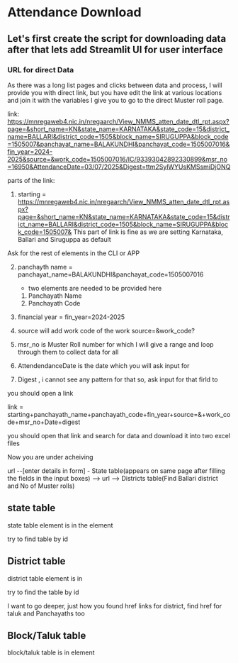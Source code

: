 # Attendance Download

## Let's first create the script for downloading data after that lets add Streamlit UI for user interface

### URL for direct Data
As there was a long list pages and clicks between data and process, I will provide you with direct link, but you have edit the link at various locations and join it with the variables I give you to go to the direct Muster roll page.

link: https://mnregaweb4.nic.in/nregaarch/View_NMMS_atten_date_dtl_rpt.aspx?page=&short_name=KN&state_name=KARNATAKA&state_code=15&district_name=BALLARI&district_code=1505&block_name=SIRUGUPPA&block_code=1505007&panchayat_name=BALAKUNDHI&panchayat_code=1505007016&fin_year=2024-2025&source=&work_code=1505007016/IC/93393042892330899&msr_no=16950&AttendanceDate=03/07/2025&Digest=ttm2SylWYUsKMSsmiDjONQ

parts of the link:
1. starting = https://mnregaweb4.nic.in/nregaarch/View_NMMS_atten_date_dtl_rpt.aspx?page=&short_name=KN&state_name=KARNATAKA&state_code=15&district_name=BALLARI&district_code=1505&block_name=SIRUGUPPA&block_code=1505007&
This part of link is fine as we are setting Karnataka, Ballari and Siruguppa as default

Ask for the rest of elements in the CLI or APP

2. panchayth name = panchayat_name=BALAKUNDHI&panchayat_code=1505007016
    - two elements are needed to be provided here
    1. Panchayath Name
    2. Panchayath Code

3. financial year = 
    fin_year=2024-2025

4. source will add work code of the work
    source=&work_code?

5. msr_no is Muster Roll number for which I will give a range and loop through them to collect data for all

6. AttendendanceDate is the date which you will ask input for

7. Digest , i cannot see any pattern for that so, ask input for that firld to


you should open a link

link = starting+panchayath_name+panchayath_code+fin_year+source=&+work_code+msr_no+Date+digest

you should open that link and search for data and download it into two excel files




Now you are under acheiving

url --[enter details in form] - State table(appears on same page after filling the fields in the input boxes) --> url --> Districts table(Find Ballari district and No of Muster rolls)



## state table 
state table element is in the element
<div id="RepPr1" class="table-responsive">

try to find table by id

## District table
district table element is in
<div id="RepPr1" class="table-responsive">
try to find the table by id

I want to go deeper, just how you found href links for district, find href for taluk and Panchayaths too
## Block/Taluk table
block/taluk table is in element
<div id="RepPr1" class="table-responsive">

